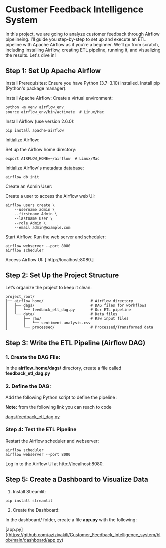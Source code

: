 # Customer Feedback Intelligence System
In this project, we are going to analyze customer feedback through Airflow pipelineing.
I’ll guide you step-by-step to set up and execute an ETL pipeline with Apache Airflow as if you’re a beginner. We’ll go from scratch, including installing Airflow, creating ETL pipeline, running it, and visualizing the results. Let's dive in!

## Step 1: Set Up Apache Airflow

Install Prerequisites:
Ensure you have Python (3.7–3.10) installed.
Install pip (Python's package manager).

Install Apache Airflow:
Create a virtual environment:
```
python -m venv airflow_env
source airflow_env/bin/activate  # Linux/Mac
```

Install Airflow (use version 2.6.0):
```
pip install apache-airflow
```

Initialize Airflow:

Set up the Airflow home directory:
```
export AIRFLOW_HOME=~/airflow  # Linux/Mac
```

Initialize Airflow's metadata database:
```
airflow db init
```
Create an Admin User:

Create a user to access the Airflow web UI:
```
airflow users create \
    --username admin \
    --firstname Admin \
    --lastname User \
    --role Admin \
    --email admin@example.com
```
Start Airflow:
Run the web server and scheduler:
```
airflow webserver --port 8080
airflow scheduler
```
Access Airflow UI:
[ http://localhost:8080.]

## Step 2: Set Up the Project Structure

Let’s organize the project to keep it clean:
```
project_root/
├── airflow_home/                     # Airflow directory
│   ├── dags/                         # DAG files for workflows
│   │   └── feedback_etl_dag.py       # Our ETL pipeline
│   └── data/                         # Data files
│       ├── raw/                      # Raw input files
│       │   └── sentiment-analysis.csv
│       └── processed/                # Processed/Transformed data

```
## Step 3: Write the ETL Pipeline (Airflow DAG)
### 1. Create the DAG File:
In the **airflow_home/dags/** directory, create a file called    **feedback_etl_dag.py**
### 2. Define the DAG:
Add the following Python script to define the pipeline :

**Note:** from the following link you can reach to code 

[dags/feedback_etl_dag.py](https://github.com/azizivakili/Customer_Feedback_Intelligence_system/blob/main/dags/feedback_etl_dag.py)



### Step 4: Test the ETL Pipeline

Restart the Airflow scheduler and webserver:
```
airflow scheduler
airflow webserver --port 8080
```
Log in to the Airflow UI at http://localhost:8080.

## Step 5: Create a Dashboard to Visualize Data

1. Install Streamlit:
```
pip install streamlit
```
2. Create the Dashboard:

In the dashboard/ folder, create a file **app.py** with the following:

[app.py]((https://github.com/azizivakili/Customer_Feedback_Intelligence_system/blob/main/dashboard/app.py)


